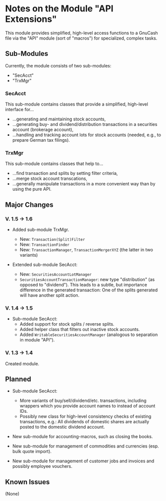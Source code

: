# Notes on the Module "API Extensions"

This module provides simplified, high-level access functions to a 
GnuCash 
file via the "API" module (sort of "macros") for specialized, complex tasks.

## Sub-Modules
Currently, the module consists of two sub-modules:

* "SecAcct"
* "TrxMgr"

### SecAcct
This sub-module contains classes that provide a simplified, high-level interface for...

* ...generating and maintaining stock accounts,
* ...generating buy- and dividend/distribution transactions in a securities account (brokerage account),
* ...handling and tracking account lots for stock accounts (needed, e.g., to prepare German tax filings).

### TrxMgr
This sub-module contains classes that help to...

* ...find transaction and splits by setting filter criteria,
* ...merge stock account transcations,
* ...generally manipulate transactions in a more convenient way than by using the pure API.

## Major Changes
### V. 1.5 &rarr; 1.6
* Added sub-module TrxMgr.
  * New: `Transaction(Split)Filter`
  * New: `TransactionFinder`
  * New: `TransactionManager`, `TransactionMergerXYZ` (the latter in two variants)

* Extended sub-module SecAcct:
  * New: `SecuritiesAccountLotManager`
  * `SecuritiesAccountTransactionManager`: new type "distribution" (as opposed to "dividend"). 
    This leads to a subtle, but importance difference in the generated transaction: 
    One of the splits generated will have another split action.

### V. 1.4 &rarr; 1.5
* Sub-module SecAcct:
  * Added support for stock splits / reverse splits.
  * Added helper class that filters out inactive stock accounts.
  * Added `WritableSecuritiesAccountManager` (analogous to separation in module "API").

### V. 1.3 &rarr; 1.4
Created module.

## Planned
* Sub-module SecAcct: 
	* More variants of buy/sell/dividend/etc. transactions, including wrappers which you provide account names to instead of account IDs.
	* Possibly new class for high-level consistency checks of existing transactions, e.g.: All dividends of domestic shares are actually posted to the domestic dividend account.

* New sub-module for accounting-macros, such as closing the books.

* New sub-module for management of commodities and currencies (esp. bulk quote import).

* New sub-module for management of customer jobs and invoices and possibly employee vouchers.

## Known Issues
(None)

